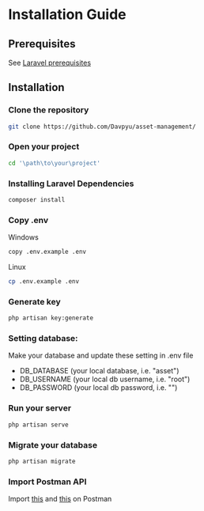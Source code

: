 # Installation Guide

## Prerequisites

See [Laravel prerequisites](https://laravel.com/docs/8.x/installation#server-requirements)

## Installation

### Clone the repository

```bash
git clone https://github.com/Davpyu/asset-management/
```

### Open your project

```bash
cd '\path\to\your\project'
```

### Installing Laravel Dependencies

```bash
composer install
```

### Copy .env

Windows
```bash
copy .env.example .env 
```
Linux
```bash
cp .env.example .env 
```

### Generate key

```bash
php artisan key:generate
```

### Setting database:

Make your database and update these setting in .env file

* DB_DATABASE (your local database, i.e. "asset")
* DB_USERNAME (your local db username, i.e. "root")
* DB_PASSWORD (your local db password, i.e. "")

### Run your server

```bash
php artisan serve
```

### Migrate your database

```bash
php artisan migrate
```

### Import Postman API
Import [this](postman/Asset.postman_collection.json) and [this](postman/Asset.postman_environment.json) on Postman